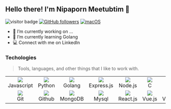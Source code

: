 ## Hello there! I'm Nipaporn Meetubtim 👋

![visitor badge](https://visitor-badge.glitch.me/badge?page_id=maynpmt.visitor-badge)
[![GitHub followers](https://img.shields.io/github/followers/maynpmt.svg?style=social&label=Follow&maxAge=2592000)](https://github.com/maynpmt?tab=followers)
[![macOS](https://svgshare.com/i/ZjP.svg)](https://svgshare.com/i/ZjP.svg)



- 🔭 I’m currently working on ...
- 🌱 I’m currently learning Golang
- 💻  Connect with me on LinkedIn


### Techologies
> Tools, languages, and other things that I like to work with.


|  |   |  | | |||
| :---: | :---: | :---: | :---: | :---: | :---: | :---: |
| <img src="https://skillicons.dev/icons?i=js"/> <br />Javascript |  <img src="https://skillicons.dev/icons?i=py"/> <br />Python | <img src="https://skillicons.dev/icons?i=go"/><br />Golang| <img src="https://skillicons.dev/icons?i=express"/><br />Express.js | <img src="https://skillicons.dev/icons?i=nodejs"/><br />Node.js|  <img src="https://skillicons.dev/icons?i=c"/><br />C | <img src="https://skillicons.dev/icons?i=cpp"/><br />C++|
| <img src="https://skillicons.dev/icons?i=git"/> <br />Git |  <img src="https://skillicons.dev/icons?i=github"/> <br />Github|<img src="https://skillicons.dev/icons?i=mongodb"/><br />MongoDB | <img src="https://skillicons.dev/icons?i=mysql"/><br />Mysql| <img src="https://skillicons.dev/icons?i=react"/><br />React.js | <img src="https://skillicons.dev/icons?i=vue"/><br />Vue.js| <img src="https://skillicons.dev/icons?i=vscode"/><br />Vscode| 

<!--
**maynpmt/maynpmt** is a ✨ _special_ ✨ repository because its `README.md` (this file) appears on your GitHub profile.

Here are some ideas to get you started:


-->
